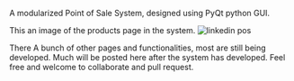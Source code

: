 
A modularized Point of Sale System, designed using PyQt python GUI.

This an image of the products page in the system. 
![linkedin pos](https://github.com/maundulaurent/PyQt-POS/assets/79078172/3e8fd512-1884-40be-81c4-21c93d6e421d)


There A bunch of other pages and functionalities, most are still being developed.
Much will be posted here after the system has developed. 
Feel free and welcome to collaborate and pull request.
